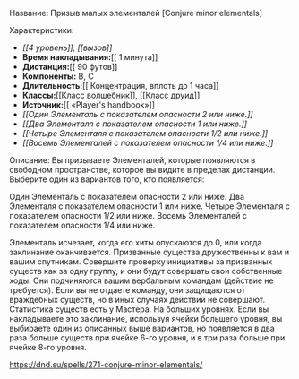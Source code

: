 Название: Призыв малых элементалей \[Conjure minor elementals] 

Характеристики:
- *[[4 уровень]], [[вызов]]*
- **Время накладывания:**[[ 1 минута]]
- **Дистанция:**[[ 90 футов]]
- **Компоненты:** В, С
- **Длительность:**[[ Концентрация, вплоть до 1 часа]]
- **Классы:**[[Класс  волшебник]], [[Класс друид]]
- **Источник:**[[ «Player's handbook»]]
- *[[Один Элементаль с показателем опасности 2 или ниже.]]*
- *[[Два Элементаля с показателем опасности 1 или ниже.]]*
- *[[Четыре Элементаля с показателем опасности 1/2 или ниже.]]*
- *[[Восемь Элементалей с показателем опасности 1/4 или ниже.]]*

Описание:
Вы призываете Элементалей, которые появляются в свободном пространстве, которое вы видите в пределах дистанции. Выберите один из вариантов того, кто появляется:

Один Элементаль с показателем опасности 2 или ниже.
Два Элементаля с показателем опасности 1 или ниже.
Четыре Элементаля с показателем опасности 1/2 или ниже.
Восемь Элементалей с показателем опасности 1/4 или ниже.

Элементаль исчезает, когда его хиты опускаются до 0, или когда заклинание оканчивается.
Призванные существа дружественны к вам и вашим спутникам. Совершите проверку инициативы за призванных существ как за одну группу, и они будут совершать свои собственные ходы. Они подчиняются вашим вербальным командам (действие не требуется). Если вы не отдаете команду, они защищаются от враждебных существ, но в иных случаях действий не совершают.
Статистика существ есть у Мастера.
На больших уровнях. Если вы накладываете это заклинание, используя ячейки большего уровня, вы выбираете один из описанных выше вариантов, но появляется в два раза больше существ при ячейке 6-го уровня, и в три раза больше при ячейке 8-го уровня.

https://dnd.su/spells/271-conjure-minor-elementals/